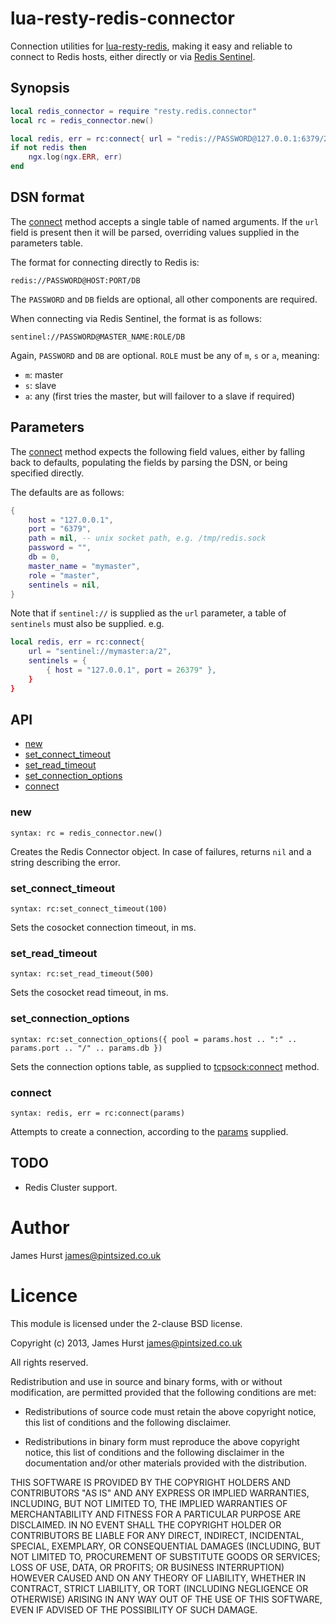 # lua-resty-redis-connector

Connection utilities for [lua-resty-redis](https://github.com/openresty/lua-resty-redis), making
it easy and reliable to connect to Redis hosts, either directly or via 
[Redis Sentinel](http://redis.io/topics/sentinel).


## Synopsis

```lua
local redis_connector = require "resty.redis.connector"
local rc = redis_connector.new()

local redis, err = rc:connect{ url = "redis://PASSWORD@127.0.0.1:6379/2" }
if not redis then
    ngx.log(ngx.ERR, err)
end
```

## DSN format

The [connect](#connect) method accepts a single table of named arguments. If the `url` field is
present then it will be parsed, overriding values supplied in the parameters table.

The format for connecting directly to Redis is:

`redis://PASSWORD@HOST:PORT/DB`

The `PASSWORD` and `DB` fields are optional, all other components are required.

When connecting via Redis Sentinel, the format is as follows:

`sentinel://PASSWORD@MASTER_NAME:ROLE/DB`

Again, `PASSWORD` and `DB` are optional. `ROLE` must be any of `m`, `s` or `a`, meaning:

* `m`: master
* `s`: slave
* `a`: any (first tries the master, but will failover to a slave if required)


## Parameters

The [connect](#connect) method expects the following field values, either by falling back to
defaults, populating the fields by parsing the DSN, or being specified directly.

The defaults are as follows:


```lua
{
    host = "127.0.0.1",
    port = "6379",
    path = nil, -- unix socket path, e.g. /tmp/redis.sock
    password = "",
    db = 0,
    master_name = "mymaster",
    role = "master",
    sentinels = nil,
}
```

Note that if `sentinel://` is supplied as the `url` parameter, a table of `sentinels` must also 
be supplied. e.g.

```lua
local redis, err = rc:connect{
    url = "sentinel://mymaster:a/2",
    sentinels = {
        { host = "127.0.0.1", port = 26379" },
    }
}
```


## API

* [new](#new)
* [set_connect_timeout](#set_connect_timeout)
* [set_read_timeout](#set_read_timeout)
* [set_connection_options](#set_connection_options)
* [connect](#connect)


### new

`syntax: rc = redis_connector.new()`

Creates the Redis Connector object. In case of failures, returns `nil` and a string describing the error.


### set_connect_timeout

`syntax: rc:set_connect_timeout(100)`

Sets the cosocket connection timeout, in ms.



### set_read_timeout

`syntax: rc:set_read_timeout(500)`

Sets the cosocket read timeout, in ms.


### set_connection_options

`syntax: rc:set_connection_options({ pool = params.host .. ":" .. params.port .. "/" .. params.db })`

Sets the connection options table, as supplied to [tcpsock:connect](https://github.com/openresty/lua-nginx-module#tcpsockconnect)
method.


### connect

`syntax: redis, err = rc:connect(params)`

Attempts to create a connection, according to the [params](#parameters) supplied.


## TODO

* Redis Cluster support.


# Author

James Hurst <james@pintsized.co.uk>


# Licence

This module is licensed under the 2-clause BSD license.

Copyright (c) 2013, James Hurst <james@pintsized.co.uk>

All rights reserved.

Redistribution and use in source and binary forms, with or without modification, are permitted provided that the following conditions are met:

* Redistributions of source code must retain the above copyright notice, this list of conditions and the following disclaimer.

* Redistributions in binary form must reproduce the above copyright notice, this list of conditions and the following disclaimer in the documentation and/or other materials provided with the distribution.

THIS SOFTWARE IS PROVIDED BY THE COPYRIGHT HOLDERS AND CONTRIBUTORS "AS IS" AND ANY EXPRESS OR IMPLIED WARRANTIES, INCLUDING, BUT NOT LIMITED TO, THE IMPLIED WARRANTIES OF MERCHANTABILITY AND FITNESS FOR A PARTICULAR PURPOSE ARE DISCLAIMED. IN NO EVENT SHALL THE COPYRIGHT HOLDER OR CONTRIBUTORS BE LIABLE FOR ANY DIRECT, INDIRECT, INCIDENTAL, SPECIAL, EXEMPLARY, OR CONSEQUENTIAL DAMAGES (INCLUDING, BUT NOT LIMITED TO, PROCUREMENT OF SUBSTITUTE GOODS OR SERVICES; LOSS OF USE, DATA, OR PROFITS; OR BUSINESS INTERRUPTION) HOWEVER CAUSED AND ON ANY THEORY OF LIABILITY, WHETHER IN CONTRACT, STRICT LIABILITY, OR TORT (INCLUDING NEGLIGENCE OR OTHERWISE) ARISING IN ANY WAY OUT OF THE USE OF THIS SOFTWARE, EVEN IF ADVISED OF THE POSSIBILITY OF SUCH DAMAGE.
